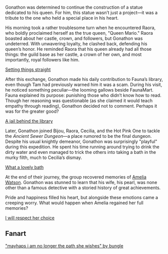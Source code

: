 <!-- title: Gonathon G -->
<!-- status: Alive -->

Gonathon was determined to continue the construction of a statue dedicated to his queen. For him, this statue wasn’t just a project—it was a tribute to the one who held a special place in his heart.

His morning took a rather troublesome turn when he encountered Raora, who boldly proclaimed herself as the true queen, "Queen Mario." Raora boasted about her castle, crown, and followers, but Gonathon was undeterred. With unwavering loyalty, he clashed back, defending his queen’s honor. He reminded Raora that his queen already had all those things: the guild base as her castle, a crown of her own, and most importantly, royal followers like him.

[Setting things straight](#embed:https://www.youtube.com/embed/LSGUo-UnXwY?si=kRppaniN78G_vTUC&start=1233)

After this exchange, Gonathon made his daily contribution to Fauna’s library, even though Tam had previously warned him it was a scam. During his visit, he noticed something peculiar—the looming gallows beside FaunaMart. Fauna explained its purpose: punishing those who didn’t know how to read. Though her reasoning was questionable (as she claimed it would teach empathy through reading), Gonathon decided not to comment. Perhaps it was for the greater good?

[A jail behind the library](#embed:https://www.youtube.com/live/LSGUo-UnXwY?feature=shared&t=1912)

Later, Gonathon joined Bijou, Raora, Cecilia, and the Hot Pink One to tackle the _Ancient Sewer Dungeon_—a place rumored to be the final dungeon. Despite his usual knightly demeanor, Gonathon was surprisingly "playful" during this expedition. He spent his time running around trying to drink the dirty water and even managed to trick the others into taking a bath in the murky filth, much to Cecilia’s dismay.

[What a lovely bath](#embed:https://www.youtube.com/live/LSGUo-UnXwY?feature=shared&t=9423)

At the end of their journey, the group recovered memories of [Amelia Watson](https://www.youtube.com/live/LSGUo-UnXwY?feature=shared&t=8466). Gonathon was stunned to learn that his wife, his pearl, was none other than a famous detective with a storied history of great achievements.

Pride and happiness filled his heart, but alongside these emotions came a creeping worry. What would happen when Amelia regained her full memories?

[I will respect her choice](#embed:https://www.youtube.com/live/LSGUo-UnXwY?feature=shared&t=12019)

## Fanart

["mayhaps i am no longer the path she wishes" by bungle](https://x.com/bbbbungle/status/1831862192855228538)

<!-- ame -->
